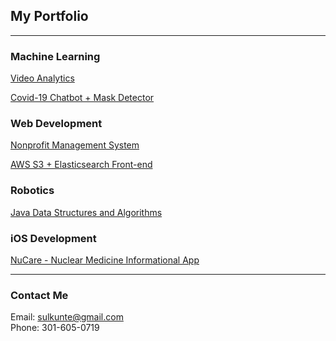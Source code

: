 ## My Portfolio
---

### Machine Learning
[Video Analytics](/pdf/sample_presentation.pdf)

[Covid-19 Chatbot + Mask Detector](/project_pages/chatbot)

### Web Development
[Nonprofit Management System](/project_pages/rmra)

[AWS S3 + Elasticsearch Front-end](http://example.com/)

### Robotics
[Java Data Structures and Algorithms](http://example.com/)

### iOS Development
[NuCare - Nuclear Medicine Informational App](/project_pages/nucare)

---
### Contact Me
Email: sulkunte@gmail.com
<br>
Phone: 301-605-0719
